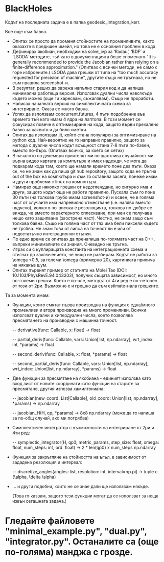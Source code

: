# BlackHoles
Кодът на последната задача е в папка geodesic_integration_kerr.

Все още съм бавна. 
- Опитах се просто да променя стойностите на променливите, както оказахте в предишен имейл, но това не е основния проблем в кода.
- Дефинирах якобиан, необходим на solve_ivp за ‘Radau’, ‘BDF’ и ‘LSODA’ методите, тъй като в документацията беше споменато "It is generally recommended to provide the Jacobian rather than relying on a finite-difference approximation." (Опитвах с всички методи, не само с горе изброените.) LSODA дава грешки от типа на "too much accuracy requested for precision of machine", другите също не тръгнаха, но не съм правила screenshot-и. 
- В резултат, реших да зарежа напълно стария код и да напиша минимална работеща версия. Използвах дуални числа навсякъде където можех (още ги харесвам, съжалявам). Също не проработи.
- Написах началната версия на симплектичната схема за интегриране. Оказа се много бавна.
- Успях да използвам concurrent.futures, 4 пъти подобрение във времето тъй като имам 4 ядра на лаптопа. В този момент се фокусирах повече в оптимизиране на кода, защото върви прекалено бавно за каквито и да било сметки.
- Опитах да използвам jit, който стана популярен за оптимизиране на python код. Най-вероятно не го направих правилно, защото за метода с дуални числа кодът всъщност стана 7-8 пъти по-бавен, вместо по-бърз. (Опитвах всичко, за което се сетих)
- В началото на декември приятелят ми по щастлива случайност ми върна видео картата за компътъра и имах надежди, че мога да подкарам кода там, което ще намали времето поне два пъти. Оказа се, че не знам как да пиша git hub repository, защото кода не тръгна out of the box на компютъра и съм го оставила засега, понеже имам и други проблеми с linux на компютъра.
- Намирах още няколко грешки от недоглеждане, но сигурно има и други, защото кодът още не работи правилно. Пускала съм го поне 30 пъти (на толкова грубо имам screenshot-и) и освен, че в голяма част от случаите има напревилно отместване (i.e. наляво вместо нядясно), колкото по-висока е резолюцията, толкова по-добре се вижда, че вместо характерното сплескване, при мен се получава нещо като защипване (заострена част). Честно, не знам защо съм толкова бавна. Също на голяма част от тях има бели пиксели където не трябва. Не знам това от липса на точност ли е или от недостатъчно интеграционни стъпки.
- По едно време се опитвах да пренапиша по-голямата част на C++, въпреки минималните си знания. Очевидно не тръгна.
- Играх си с куплиращата константа на интеграционната схема и стигнах до заключението, че нищо не разбирам. Кодът не работи за \omega <0.5, за големи \omega (примерно 20), картинката прилича на някакъв шум.
- Опитах първият пример от статията на Molei Tao (DOI: 10.1103/PhysRevE.94.043303), получих същата зависимост, но много по-големи грешки. Което е по-зле, методът от 4ти ред е по-неточен от този от 2ри. Възможно е и грешно да съм estimate-нала грешките.

Та за момента имам:
  - Функции, които смятат първа производна на функция с една/много променливи и втора производна на много променливи. Всички използват дуални и хипердуални числа, което позволява пресмятането на производни с машинна точност.
    
    -- derivative(func: Callable, x: float) ->  float
    
    -- partial_deriv(func: Callable, vars: Union[list, np.ndarray], wrt_index: int, *params) -> float
    
    -- second_deriv(func: Callable, x: float, *params) -> float
    
    -- second_partial_deriv(func: Callable, vars: Union[list, np.ndarray], wrt_index: Union[list, np.ndarray], *params) -> float
    
  - Две функции за пресмятане на якобиана - единият използва като вход лист от новите координати като функции на старите за пресмятане, другия изпозва хамилтониана:
    
    -- jacobian(new_coord: List[Callable], old_coord: Union[list, np.ndarray], *params) -> np.ndarray
    
    -- jacobian_H(H, qp, *params) -> 8x8 np.ndarray (може да го напиша за по-общ случай, ако ми потрябва)
    
  - Симплектичен интегратор с възможности на интегриране от 2ри и 4ти ред:
    
    -- symplectic_integrator(H, qp0, metric_params, step_size: float, omega: float, num_steps: int, ord: float) -> 2 * len(qp0) x num_steps np.ndarray
    
  - Функция за закръгляне на стойността на ъгъл, в зависимост от зададена резолюция и интервал:
    
    -- discretize_angles(angles: list, resolution: int, interval=np.pi) -> tuple с (\alpha, \delta \alpha)
    
  - ... и други подобни, които не се знае дали ще използвам някъде.
    
    (Това го казвам, защото тези функции могат да се използват за неща извън сегашната задача.)
 
# Гледайте файловете "minimal_example.py", "dual.py", "integrator.py". Останалите са (още по-голяма) манджа с грозде.  
    
  
